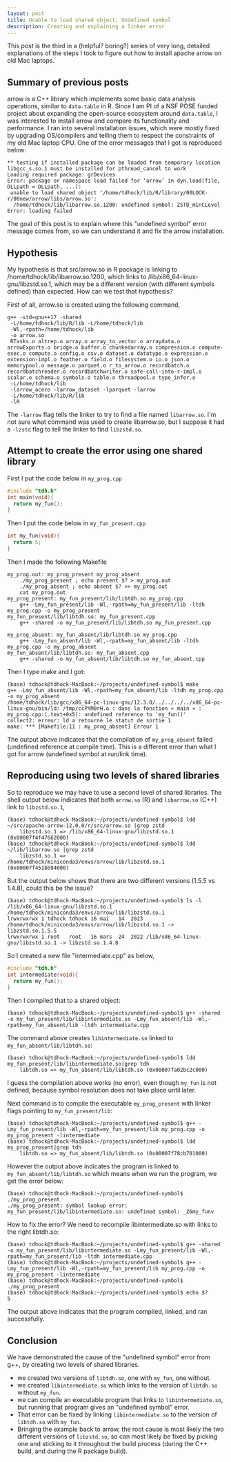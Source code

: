 ```yaml
---
layout: post
title: Unable to load shared object, Undefined symbol
description: Creating and explaining a linker error
---
```


This post is the third in a (helpful? boring?) series of very long,
detailed explanations of the steps I took to figure out how to install
apache arrow on old Mac laptops.

## Summary of previous posts

arrow is a C++ library which implements some basic data analysis
operations, similar to `data.table` in R. Since I am PI of a NSF POSE
funded project about expanding the open-source ecosystem around
`data.table`, I was interested to install arrow and compare its
functionality and performance. I ran into several installation issues,
which were mostly fixed by upgrading OS/compilers and telling them to
respect the constraints of my old Mac laptop CPU. One of the error
messages that I got is reproduced below:

```
** testing if installed package can be loaded from temporary location
libgcc_s.so.1 must be installed for pthread_cancel to work
Loading required package: grDevices
Error: package or namespace load failed for ‘arrow’ in dyn.load(file, DLLpath = DLLpath, ...):
 unable to load shared object '/home/tdhock/lib/R/library/00LOCK-r/00new/arrow/libs/arrow.so':
  /home/tdhock/lib/libarrow.so.1200: undefined symbol: ZSTD_minCLevel
Error: loading failed
```

The goal of this post is to explain where this "undefined symbol"
error message comes from, so we can understand it and fix the arrow
installation.

## Hypothesis

My hypothesis is that src/arrow.so in R package is linking to
/home/tdhock/lib/libarrow.so.1200, which links to
/lib/x86_64-linux-gnu/libzstd.so.1, which may be a different version
(with different symbols defined) than expected. How can we test that
hypothesis?

First of all, arrow.so is created using the following command,

```
g++ -std=gnu++17 -shared 
 -L/home/tdhock/lib/R/lib -L/home/tdhock/lib 
 -Wl,-rpath=/home/tdhock/lib 
 -o arrow.so 
 RTasks.o altrep.o array.o array_to_vector.o arraydata.o arrowExports.o bridge.o buffer.o chunkedarray.o compression.o compute-exec.o compute.o config.o csv.o dataset.o datatype.o expression.o extension-impl.o feather.o field.o filesystem.o io.o json.o memorypool.o message.o parquet.o r_to_arrow.o recordbatch.o recordbatchreader.o recordbatchwriter.o safe-call-into-r-impl.o scalar.o schema.o symbols.o table.o threadpool.o type_infer.o 
 -L/home/tdhock/lib 
 -larrow_acero -larrow_dataset -lparquet -larrow 
 -L/home/tdhock/lib/R/lib 
 -lR
```

The `-larrow` flag tells the linker to try to find a file named
`libarrow.so`.  I'm not sure what command was used to create
libarrow.so, but I suppose it had a `-lzstd` flag to tell the linker
to find `libzstd.so`. 

## Attempt to create the error using one shared library

First I put the code below in `my_prog.cpp`

```cpp
#include "tdh.h"
int main(void){
  return my_fun();
}
```

Then I put the code below in `my_fun_present.cpp`

```cpp
int my_fun(void){
  return 5;
}
```

Then I made the following Makefile

```
my_prog.out: my_prog_present my_prog_absent
	./my_prog_present ; echo present $? > my_prog.out
	./my_prog_absent ; echo absent $? >> my_prog.out
	cat my_prog.out
my_prog_present: my_fun_present/lib/libtdh.so my_prog.cpp
	g++ -Lmy_fun_present/lib -Wl,-rpath=my_fun_present/lib -ltdh my_prog.cpp -o my_prog_present
my_fun_present/lib/libtdh.so: my_fun_present.cpp
	g++ -shared -o my_fun_present/lib/libtdh.so my_fun_present.cpp

my_prog_absent: my_fun_absent/lib/libtdh.so my_prog.cpp
	g++ -Lmy_fun_absent/lib -Wl,-rpath=my_fun_absent/lib -ltdh my_prog.cpp -o my_prog_absent
my_fun_absent/lib/libtdh.so: my_fun_absent.cpp
	g++ -shared -o my_fun_absent/lib/libtdh.so my_fun_absent.cpp

```

Then I type make and I got:

```
(base) tdhock@tdhock-MacBook:~/projects/undefined-symbol$ make
g++ -Lmy_fun_absent/lib -Wl,-rpath=my_fun_absent/lib -ltdh my_prog.cpp -o my_prog_absent
/home/tdhock/lib/gcc/x86_64-pc-linux-gnu/12.3.0/../../../../x86_64-pc-linux-gnu/bin/ld: /tmp/ccPYM0rH.o : dans la fonction « main » :
my_prog.cpp:(.text+0x5): undefined reference to `my_fun()'
collect2: erreur: ld a retourné le statut de sortie 1
make: *** [Makefile:11 : my_prog_absent] Erreur 1
```

The output above indicates that the compilation of `my_prog_absent`
failed (undefined reference at compile time). This is a different
error than what I got for arrow (undefined symbol at run/link time).

## Reproducing using two levels of shared libraries

So to reproduce we may have to use a second level of shared libraries.
The shell output below indicates that both `arrow.so` (R) and
`libarrow.so` (C++) link to `libzstd.so.1`,

```
(base) tdhock@tdhock-MacBook:~/projects/undefined-symbol$ ldd ~/src/apache-arrow-12.0.0/r/src/arrow.so |grep zstd
	libzstd.so.1 => /lib/x86_64-linux-gnu/libzstd.so.1 (0x00007f4f47662000)
(base) tdhock@tdhock-MacBook:~/projects/undefined-symbol$ ldd ~/lib/libarrow.so |grep zstd
	libzstd.so.1 => /home/tdhock/miniconda3/envs/arrow/lib/libzstd.so.1 (0x00007f451bb94000)
```

But the output below shows that there are two different versions
(1.5.5 vs 1.4.8), could this be the issue?

```
(base) tdhock@tdhock-MacBook:~/projects/undefined-symbol$ ls -l /lib/x86_64-linux-gnu/libzstd.so.1 /home/tdhock/miniconda3/envs/arrow/lib/libzstd.so.1
lrwxrwxrwx 1 tdhock tdhock 16 mai   14  2023 /home/tdhock/miniconda3/envs/arrow/lib/libzstd.so.1 -> libzstd.so.1.5.5
lrwxrwxrwx 1 root   root   16 mars  24  2022 /lib/x86_64-linux-gnu/libzstd.so.1 -> libzstd.so.1.4.8
```

So I created a new file "intermediate.cpp" as below,

```cpp
#include "tdh.h"
int intermediate(void){
  return my_fun();
}
```

Then I compiled that to a shared object:

```
(base) tdhock@tdhock-MacBook:~/projects/undefined-symbol$ g++ -shared -o my_fun_present/lib/libintermediate.so -Lmy_fun_absent/lib -Wl,-rpath=my_fun_absent/lib -ltdh intermediate.cpp
```

The command above creates `libintermediate.so` linked to
`my_fun_absent/lib/libtdh.so`:

```
(base) tdhock@tdhock-MacBook:~/projects/undefined-symbol$ ldd my_fun_present/lib/libintermediate.so|grep tdh
	libtdh.so => my_fun_absent/lib/libtdh.so (0x00007fa02bc2c000)
```

I guess the compilation above works (no error), even though `my_fun`
is not defined, because symbol resolution does not take place until
later.

Next command is to compile the executable `my_prog_present` with
linker flags pointing to `my_fun_present/lib`:

```
(base) tdhock@tdhock-MacBook:~/projects/undefined-symbol$ g++ -Lmy_fun_present/lib -Wl,-rpath=my_fun_present/lib my_prog.cpp -o my_prog_present -lintermediate
(base) tdhock@tdhock-MacBook:~/projects/undefined-symbol$ ldd my_prog_present|grep tdh
	libtdh.so => my_fun_absent/lib/libtdh.so (0x00007f78cb701000)
```

However the output above indicates the program is linked to
`my_fun_absent/lib/libtdh.so` which means when we run the program, we
get the error below:

```
(base) tdhock@tdhock-MacBook:~/projects/undefined-symbol$ ./my_prog_present 
./my_prog_present: symbol lookup error: my_fun_present/lib/libintermediate.so: undefined symbol: _Z6my_funv
```

How to fix the error? We need to recompile libintermediate.so with
links to the right libtdh.so:

```
(base) tdhock@tdhock-MacBook:~/projects/undefined-symbol$ g++ -shared -o my_fun_present/lib/libintermediate.so -Lmy_fun_present/lib -Wl,-rpath=my_fun_present/lib -ltdh intermediate.cpp
(base) tdhock@tdhock-MacBook:~/projects/undefined-symbol$ g++ -Lmy_fun_present/lib -Wl,-rpath=my_fun_present/lib my_prog.cpp -o my_prog_present -lintermediate
(base) tdhock@tdhock-MacBook:~/projects/undefined-symbol$ ./my_prog_present 
(base) tdhock@tdhock-MacBook:~/projects/undefined-symbol$ echo $?
5
```

The output above indicates that the program compiled, linked, and ran successfully.

## Conclusion

We have demonstrated the cause of the "undefined symbol" error from
g++, by creating two levels of shared libraries.

* we created two versions of `libtdh.so`, one with `my_fun`, one without.
* we created `libintermediate.so` which links to the version of
  `libtdh.so` without `my_fun`.
* we can compile an executable program that links to
  `libintermediate.so`, but running that program gives an "undefined
  symbol" error.
* That error can be fixed by linking `libintermediate.so` to the
  version of `libtdh.so` with `my_fun`.
* Bringing the example back to arrow, the root cause is most likely
  the two different versions of `libzstd.so`, so can most likely be
  fixed by picking one and sticking to it throughout the build process
  (during the C++ build, and during the R package build).
